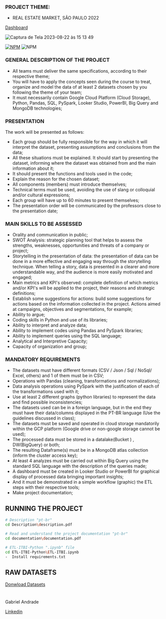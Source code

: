 ### PROJECT THEME:

  - REAL ESTATE MARKET, SÃO PAULO 2022

[Dashboard](https://app.powerbi.com/view?r=eyJrIjoiYThmMzc4ODEtYWY3Zi00NzExLThkY2ItOGI1ZjdmZWU4N2MxIiwidCI6ImJmYzhlZDQ2LTY3ZTYtNDYzMC04ZDM5LTM3ZWViZTY0NmE1NSJ9)


![Captura de Tela 2023-08-22 às 15 13 49](https://github.com/GaabrielCoosta/DataanalyseProjects/assets/108695592/7761d98c-f6fa-4cb3-8f81-0796662dc5f3)

[![NPM](https://img.shields.io/npm/l/react)](https://github.com/GaabrielCoosta/Changelle_HandTalk/blob/main/LICENSE)
![NPM](https://img.shields.io/static/v1?label=Python&message=3.10&color=<COLOR>&logo=python)

### GENERAL DESCRIPTION OF THE PROJECT
  - All teams must deliver the same specifications, according to their respective theme;
  - You will have to apply the concepts seen during the course to treat, organize and model the data of at least 2 datasets chosen by you following the theme of your team;
  - It must necessarily contain Google Cloud Platform (Cloud Storage), Python, Pandas, SQL, PySpark, Looker Studio, PowerBI, Big Query and MongoDB technologies;

### PRESENTATION

The work will be presented as follows:
  - Each group should be fully responsible for the way in which it will interpret the dataset, presenting assumptions and conclusions from the data;
  - All these situations must be explained. It should start by presenting the dataset, informing where the dataset was obtained from and the main information about it;
  - It should present the functions and tools used in the code;
  - Explain the reason for the chosen dataset;
  - All components (members) must introduce themselves;
  - Technical terms must be used, avoiding the use of slang or colloquial and/or cultural expressions;
  - Each group will have up to 60 minutes to present themselves;
  - The presentation order will be communicated by the professors close to the presentation date;

### MAIN SKILLS TO BE ASSESSED
  - Orality and communication in public;
  - SWOT Analysis: strategic planning tool that helps to assess the strengths, weaknesses, opportunities and threats of a company or project;
  - Storytelling in the presentation of data: the presentation of data can be done in a more effective and engaging way through the storytelling technique. When telling a story, data is presented in a clearer and more understandable way, and the audience is more easily motivated and engaged;
  - Main metrics and KPI's observed: complete definition of which metrics and/or KPI's will be applied to the project, their reasons and strategic definitions;
  - Establish some suggestions for actions: build some suggestions for actions based on the information collected in the project. Actions aimed at campaigns, objectives and segmentations, for example;
  - Ability to argue;
  - Coding skills in Python and use of its libraries;
  - Ability to interpret and analyze data;
  - Ability to implement codes using Pandas and PySpark libraries;
  - Ability to implement queries using the SQL language;
  - Analytical and Interpretive Capacity;
  - Capacity of organization and group;

### MANDATORY REQUIREMENTS
  - The datasets must have different formats (CSV / Json / Sql / NoSql/ Excel, others) and 1 of them must be in CSV;
  - Operations with Pandas (cleaning, transformations and normalizations);
  - Data analysis operations using PySpark with the justification of each of the transformations used with it;
  - Use at least 2 different graphs (python libraries) to represent the data and find possible inconsistencies;
  - The datasets used can be in a foreign language, but in the end they must have their data/columns displayed in the PT-BR language (Use the guidelines discussed in class);
  - The datasets must be saved and operated in cloud storage mandatorily within the GCP platform (Google drive or non-google storage cannot be used);
  - The processed data must be stored in a datalake(Bucket ) , DW(BigQuery) or both;
  - The resulting Dataframe(s) must be in a MongoDB atlas collection (inform the cluster access key);
  - At least 4 analyzes must be carried out within Big Query using the standard SQL language with the description of the queries made;
  - A dashboard must be created in Looker Studio or PowerBI for graphical display of processed data bringing important insights;
  - And it must be demonstrated in a simple workflow (graphic) the ETL steps with their respective tools;
  - Make project documentation;



## RUNNING THE PROJECT

```bash
# Description "pt-br"
cd Description\description.pdf 

# Read and understand the project documentation "pt-br"
cd documentation\documentation.pdf

# ETL-ITBI-Python ".ipynb" file
cd ETL-ITBI-Python\ETL-ITBI.ipynb
-  Install requirements.txt

```
## RAW DATASETS 
[Donwload Datasets](https://drive.google.com/drive/folders/1lsa3B-lTU059I3SmQmTDvgNE0dBgL4zs?usp=sharing)

#

Gabriel Andrade

[Linkedin](https://www.linkedin.com/in/gabriel-andrade-590a17227/)
